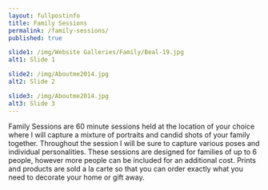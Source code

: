 ```yaml
---
layout: fullpostinfo
title: Family Sessions
permalink: /family-sessions/
published: true

slide1: /img/Website Galleries/Family/Beal-19.jpg
alt1: Slide 1

slide2: /img/Aboutme2014.jpg
alt2: Slide 2

slide3: /img/Aboutme2014.jpg
alt3: Slide 3
---
```

Family Sessions are 60 minute sessions held at the location of your choice where I will capture a mixture of portraits and candid shots of your family together. Throughout the session I will be sure to capture various poses and individual personalities. These sessions are designed for families of up to 6 people, however more people can be included for an additional cost. Prints and products are sold a la carte so that you can order exactly what you need to decorate your home or gift away.
